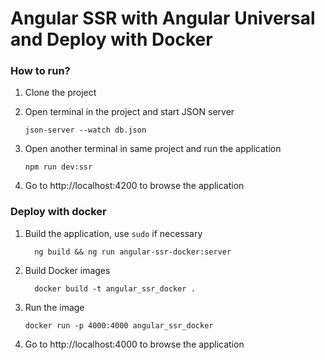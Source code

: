 # Angular SSR with Angular Universal and Deploy with Docker

### How to run?

1. Clone the project
2. Open terminal in the project and start JSON server
    ```shell
    json-server --watch db.json
    ```
3. Open another terminal in same project and run the application

   ```
   npm run dev:ssr
   ```
4. Go to http://localhost:4200 to browse the application

### Deploy with docker

1. Build the application, use `sudo` if necessary
    ```shell
      ng build && ng run angular-ssr-docker:server
    ```

2. Build Docker images

    ```shell
      docker build -t angular_ssr_docker .
    ```

3. Run the image

    ```shell
    docker run -p 4000:4000 angular_ssr_docker
    ```
4. Go to http://localhost:4000 to browse the application
